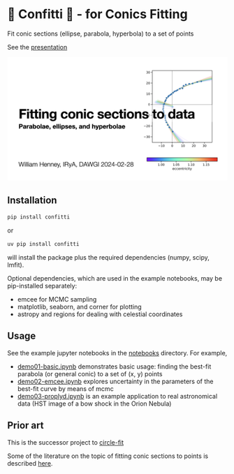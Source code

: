 # 🎊 Confitti 🎊 - for Conics Fitting
Fit conic sections (ellipse, parabola, hyperbola) to a set of points

See the [presentation](https://github.com/dawg-at-irya/conics-talk)

[![Talk on conic section fitting](https://github.com/dawg-at-irya/conics-talk/blob/main/slides/001.jpeg?raw=true)](https://github.com/dawg-at-irya/conics-talk#individual-slides)

## Installation
```bash
pip install confitti
```
or
```bash
uv pip install confitti
```
will install the package plus the required dependencies (numpy, scipy, lmfit). 

Optional dependencies, which are used in the example notebooks, 
may be pip-installed separately: 
  * emcee for MCMC sampling
  * matplotlib, seaborn, and corner for plotting
  * astropy and regions for dealing with celestial coordinates
  
## Usage
See the example jupyter notebooks in the [notebooks](./notebooks) directory. For example, 
  * [demo01-basic.ipynb](./notebooks/demo01-basic.ipynb) demonstrates basic usage: finding the best-fit parabola (or general conic) to a set of (x, y) points
  * [demo02-emcee.ipynb](./notebooks/demo02-emcee.ipynb) explores uncertainty in the parameters of the best-fit curve by means of mcmc
  * [demo03-proplyd.ipynb](./notebooks/demo03-proplyd.ipynb) is an example application to real astronomical data (HST image of a bow shock in the Orion Nebula)
  
## Prior art
This is the successor project to [circle-fit](https://github.com/div-B-equals-0/circle-fit)

Some of the literature on the topic of fitting conic sections to points is described [here](./docs/prior-art.org). 
